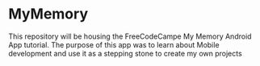 # MyMemory
This repository will be housing the FreeCodeCampe My Memory Android App tutorial. The purpose of this app was to learn about Mobile development and use it as a stepping stone to create my own projects

